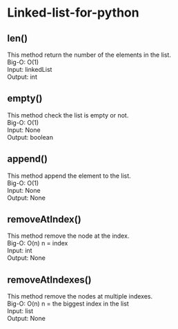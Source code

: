# Linked-list-for-python
## len()
This method return the number of the elements in the list.<br />
Big-O: O(1)<br />
Input: linkedList<br />
Output: int<br />

## empty()
This method check the list is empty or not.<br />
Big-O: O(1)<br />
Input: None<br />
Output: boolean<br />

## append()
This method append the element to the list.<br />
Big-O: O(1)<br />
Input: None<br />
Output: None<br />

## removeAtIndex()
This method remove the node at the index.<br />
Big-O: O(n)    n = index<br />
Input: int<br />
Output: None<br />

## removeAtIndexes()
This method remove the nodes at multiple indexes.<br />
Big-O: O(n)    n = the biggest index in the list<br />
Input: list<br />
Output: None<br />
